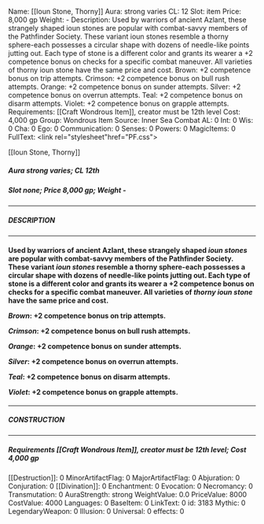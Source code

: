 Name: [[Ioun Stone, Thorny]]
Aura: strong varies
CL: 12
Slot: item
Price: 8,000 gp
Weight: -
Description: Used by warriors of ancient Azlant, these strangely shaped ioun stones are popular with combat-savvy members of the Pathfinder Society. These variant ioun stones resemble a thorny sphere-each possesses a circular shape with dozens of needle-like points jutting out. Each type of stone is a different color and grants its wearer a +2 competence bonus on checks for a specific combat maneuver. All varieties of thorny ioun stone have the same price and cost. Brown: +2 competence bonus on trip attempts. Crimson: +2 competence bonus on bull rush attempts. Orange: +2 competence bonus on sunder attempts. Silver: +2 competence bonus on overrun attempts. Teal: +2 competence bonus on disarm attempts. Violet: +2 competence bonus on grapple attempts.
Requirements: [[Craft Wondrous Item]], creator must be 12th level
Cost: 4,000 gp
Group: Wondrous Item
Source: Inner Sea Combat
AL: 0
Int: 0
Wis: 0
Cha: 0
Ego: 0
Communication: 0
Senses: 0
Powers: 0
MagicItems: 0
FullText: <link rel="stylesheet"href="PF.css"><div class="heading"><p class="alignleft">[[Ioun Stone, Thorny]]</p><div style="clear: both;"></div></div><div><h5><b>Aura </b>strong varies; <b>CL </b>12th</h5><h5><b>Slot </b>none; <b>Price </b>8,000 gp; <b>Weight </b>-</h5></div><hr/><div><h5><b>DESCRIPTION</b></h5></div><hr/><div><h4><p>Used by warriors of ancient Azlant, these strangely shaped <i>ioun stones</i> are popular with combat-savvy members of the Pathfinder Society. These variant <i>ioun stones</i> resemble a thorny sphere-each possesses a circular shape with dozens of needle-like points jutting out. Each type of stone is a different color and grants its wearer a +2 competence bonus on checks for a specific combat maneuver. All varieties of <i>thorny ioun stone</i> have the same price and cost.</p><p><i>Brown</i>: +2 competence bonus on trip attempts.</p><p><i>Crimson</i>: +2 competence bonus on bull rush attempts.</p><p><i>Orange</i>: +2 competence bonus on sunder attempts.</p><p><i>Silver</i>: +2 competence bonus on overrun attempts.</p><p><i>Teal</i>: +2 competence bonus on disarm attempts.</p><p><i>Violet</i>: +2 competence bonus on grapple attempts.</p></h4></div><hr/><div><h5><b>CONSTRUCTION</b></h5></div><hr/><div><h5><b>Requirements </b>[[Craft Wondrous Item]], creator must be 12th level; <b>Cost </b>4,000 gp</h5></div>
[[Destruction]]: 0
MinorArtifactFlag: 0
MajorArtifactFlag: 0
Abjuration: 0
Conjuration: 0
[[Divination]]: 0
Enchantment: 0
Evocation: 0
Necromancy: 0
Transmutation: 0
AuraStrength: strong
WeightValue: 0.0
PriceValue: 8000
CostValue: 4000
Languages: 0
BaseItem: 0
LinkText: 0
id: 3183
Mythic: 0
LegendaryWeapon: 0
Illusion: 0
Universal: 0
effects: 0
